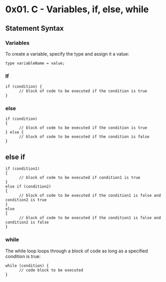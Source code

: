 # 0x01. C - Variables, if, else, while

## Statement Syntax

### Variables

To create a variable, specify the type and assign it a value:

`type variableName = value;`

###  If

```
if (condition) {
	  // block of code to be executed if the condition is true
}
```

### else

```
if (condition)
{
	  // block of code to be executed if the condition is true
} else {
	  // block of code to be executed if the condition is false
}
```

## else if

```
if (condition1)
{
	  // block of code to be executed if condition1 is true
}
else if (condition2)
{
	  // block of code to be executed if the condition1 is false and condition2 is true
}
else
{
	  // block of code to be executed if the condition1 is false and condition2 is false
}
```

### while

The while loop loops through a block of code as long as a specified condition is true:

```
while (condition) {
	  // code block to be executed
}
```


